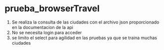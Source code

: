 # prueba_browserTravel
1. Se realiza la consulta de las ciudades con el archivo json proporcionado en la documentacion de la api
2. No se necesita login para acceder
3. se limito el select para agilidad en las pruebas ya que se traina muchas ciudades

